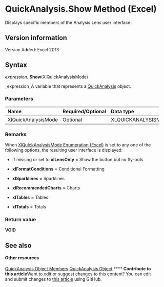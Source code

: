 
# QuickAnalysis.Show Method (Excel)

Displays specific members of the Analysis Lens user interface.


## Version information

Version Added: Excel 2013 


## Syntax

 _expression_. **Show**(XlQuickAnalysisMode)

 _expression_A variable that represents a  [QuickAnalysis](cff69157-e5d9-aacb-2569-9727c5f83b0e.md) object.


### Parameters



|**Name**|**Required/Optional**|**Data type**|**Description**|
|:-----|:-----|:-----|:-----|
|XlQuickAnalysisMode|Optional|XLQUICKANALYSISMODE||

### Remarks

When  [XlQuickAnalysisMode Enumeration (Excel)](56f07e46-19e9-76ab-25a2-67e2b8d9bdc6.md) is set to any one of the following options, the resulting user interface is displayed:


- If missing or set to  **xlLensOnly** = Show the button but no fly-outs
    
-  **xlFormatConditions** = Conditional Formatting
    
-  **xlSparklines** = Sparklines
    
-  **xlRecommendedCharts** = Charts
    
-  **xlTables** = Tables
    
-  **xlTotals** = Totals
    

### Return value

 **VOID**


## See also


#### Other resources


 [QuickAnalysis Object Members](be4102b8-49b5-e03a-ddfb-6a4e486d9246.md)
 [QuickAnalysis Object](cff69157-e5d9-aacb-2569-9727c5f83b0e.md)
****   **Contribute to this article**Want to edit or suggest changes to this content? You can edit and submit changes to  [this article](https://github.com/jhershey00/VBA_Excel_Test/OpenXMLCon/articles/0a30cfb1-1a15-95da-9ad5-2bf579696769.md) using GitHub.

